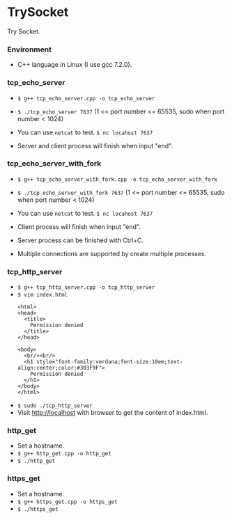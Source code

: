 # TrySocket
Try Socket.

### Environment
* C++ language in Linux (I use gcc 7.2.0).

### tcp_echo_server
* `$ g++ tcp_echo_server.cpp -o tcp_echo_server`
* `$ ./tcp_echo_server 7637`
  (1 <= port number <= 65535, sudo when port number < 1024)

* You can use `netcat` to test.
  `$ nc locahost 7637`
* Server and client process will finish when input "end".

### tcp_echo_server_with_fork
* `$ g++ tcp_echo_server_with_fork.cpp -o tcp_echo_server_with_fork`
* `$ ./tcp_echo_server_with_fork 7637`
  (1 <= port number <= 65535, sudo when port number < 1024)

* You can use `netcat` to test. 
  `$ nc locahost 7637`
* Client process will finish when input "end".
* Server process can be finished with Ctrl+C.
* Multiple connections are supported by create multiple processes.

### tcp_http_server
* `$ g++ tcp_http_server.cpp -o tcp_http_server`  
* `$ vim index.html`  
  ```
  <html>
  <head>
    <title>
      Permission denied
    </title>
  </head>

  <body>
    <br/><br/>
    <h1 style="font-family:verdana;font-size:10em;text-align:center;color:#303F9F">
      Permission denied
    </h1>
  </body>
  </html>
  ```
* `$ sudo ./tcp_http_server`
* Visit [http://localhost](http://localhost) with browser to get the content of index.html.  

### http_get
* Set a hostname.  
* `$ g++ http_get.cpp -o http_get`  
* `$ ./http_get`  

### https_get
* Set a hostname.  
* `$ g++ https_get.cpp -o https_get`  
* `$ ./https_get` 
